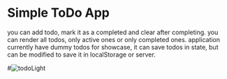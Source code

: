 # Simple ToDo App

 you can add todo, mark it as a completed and clear after completing. 
 you can render all todos, only active ones or only completed ones.
 application currently have dummy todos for showcase, it can save todos in state, but can be modified to save it in localStorage or server.

#![todoLight](https://user-images.githubusercontent.com/105349826/225933119-098f3394-2a2f-404e-aa15-f13944803a8f.PNG)
